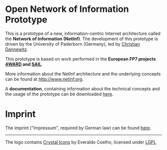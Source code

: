 # Open Network of Information Prototype #

This is a prototype of a new, information-centric Internet architecture called the **Network of Information (NetInf)**. The development of this prototype is driven by the University of Paderborn (Germany), led by [Christian Dannewitz](http://www.cs.uni-paderborn.de/fachgebiete/fachgebiet-rechnernetze/people/dipl-inf-christian-dannewitz.html).

This prototype is based on work performed in the **European FP7 projects [4WARD](http://www.4ward-project.eu) and [SAIL](http://www.sail-project.eu)**.

More information about the NetInf architecture and the underlying concepts can be found at http://www.netinf.org.

A **documentation**, containing information about the technical concepts and the usage of the prototype can be downloaded [here](http://code.google.com/p/opennetinf/downloads/detail?name=NetInf_documentation_Sep-2011.pdf).

# Imprint #

The imprint ("Impressum", required by German law) can be found [here](http://www.netinf.org/about-2/imprint/).


---



The logo contains [Crystal Icons](http://everaldo.com/crystal/) by Everaldo Coelho, licensed under [LGPL](http://www.gnu.org/licenses/lgpl.html)